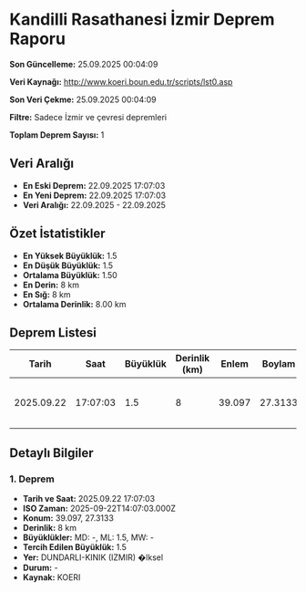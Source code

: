 # Kandilli Rasathanesi İzmir Deprem Raporu

**Son Güncelleme:** 25.09.2025 00:04:09

**Veri Kaynağı:** http://www.koeri.boun.edu.tr/scripts/lst0.asp

**Son Veri Çekme:** 25.09.2025 00:04:09

**Filtre:** Sadece İzmir ve çevresi depremleri

**Toplam Deprem Sayısı:** 1

## Veri Aralığı

- **En Eski Deprem:** 22.09.2025 17:07:03
- **En Yeni Deprem:** 22.09.2025 17:07:03
- **Veri Aralığı:** 22.09.2025 - 22.09.2025

## Özet İstatistikler

- **En Yüksek Büyüklük:** 1.5
- **En Düşük Büyüklük:** 1.5
- **Ortalama Büyüklük:** 1.50
- **En Derin:** 8 km
- **En Sığ:** 8 km
- **Ortalama Derinlik:** 8.00 km

## Deprem Listesi

| Tarih | Saat | Büyüklük | Derinlik (km) | Enlem | Boylam | Konum | Durum |
|-------|------|----------|---------------|-------|--------|-------|-------|
| 2025.09.22 | 17:07:03 | 1.5 | 8 | 39.097 | 27.3133 | DUNDARLI-KINIK (IZMIR) �lksel | - |

## Detaylı Bilgiler

### 1. Deprem

- **Tarih ve Saat:** 2025.09.22 17:07:03
- **ISO Zaman:** 2025-09-22T14:07:03.000Z
- **Konum:** 39.097, 27.3133
- **Derinlik:** 8 km
- **Büyüklükler:** MD: -, ML: 1.5, MW: -
- **Tercih Edilen Büyüklük:** 1.5
- **Yer:** DUNDARLI-KINIK (IZMIR) �lksel
- **Durum:** -
- **Kaynak:** KOERI

